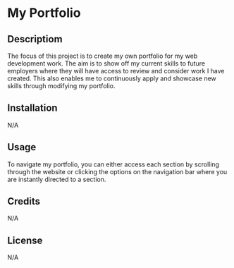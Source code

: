 # My Portfolio

## Descriptiom

The focus of this project is to create my own portfolio for my web development work. The aim is to show off my current skills to future employers where they will have access to review and consider work I have created. This also enables me to continuously apply and showcase new skills through modifying my portfolio. 

## Installation

N/A

## Usage

To navigate my portfolio, you can either access each section by scrolling through the website or clicking the options on the navigation bar where you are instantly directed to a section.

## Credits

N/A

## License

N/A